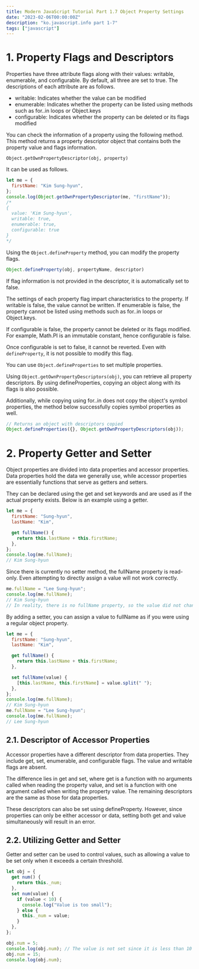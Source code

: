 ```yaml
---
title: Modern JavaScript Tutorial Part 1.7 Object Property Settings
date: "2023-02-06T00:00:00Z"
description: "ko.javascript.info part 1-7"
tags: ["javascript"]
---
```


# 1. Property Flags and Descriptors

Properties have three attribute flags along with their values: writable, enumerable, and configurable. By default, all three are set to true. The descriptions of each attribute are as follows.

- writable: Indicates whether the value can be modified
- enumerable: Indicates whether the property can be listed using methods such as for..in loops or Object.keys
- configurable: Indicates whether the property can be deleted or its flags modified

You can check the information of a property using the following method. This method returns a property descriptor object that contains both the property value and flags information.

```
Object.getOwnPropertyDescriptor(obj, property) 
```

It can be used as follows.

```js
let me = {
  firstName: "Kim Sung-hyun",
};
console.log(Object.getOwnPropertyDescriptor(me, "firstName"));
/*
{
  value: 'Kim Sung-hyun',
  writable: true,
  enumerable: true,
  configurable: true
}
*/
```

Using the `Object.defineProperty` method, you can modify the property flags.

```js
Object.defineProperty(obj, propertyName, descriptor)
```

If flag information is not provided in the descriptor, it is automatically set to false.

The settings of each property flag impart characteristics to the property. If writable is false, the value cannot be written. If enumerable is false, the property cannot be listed using methods such as for..in loops or Object.keys.

If configurable is false, the property cannot be deleted or its flags modified. For example, Math.PI is an immutable constant, hence configurable is false.

Once configurable is set to false, it cannot be reverted. Even with `defineProperty`, it is not possible to modify this flag.

You can use `Object.defineProperties` to set multiple properties.

Using `Object.getOwnPropertyDescriptors(obj)`, you can retrieve all property descriptors. By using defineProperties, copying an object along with its flags is also possible.

Additionally, while copying using for..in does not copy the object's symbol properties, the method below successfully copies symbol properties as well.

```js
// Returns an object with descriptors copied
Object.defineProperties({}, Object.getOwnPropertyDescriptors(obj));
```

# 2. Property Getter and Setter

Object properties are divided into data properties and accessor properties. Data properties hold the data we generally use, while accessor properties are essentially functions that serve as getters and setters.

They can be declared using the get and set keywords and are used as if the actual property exists. Below is an example using a getter.

```js
let me = {
  firstName: "Sung-hyun",
  lastName: "Kim",

  get fullName() {
    return this.lastName + this.firstName;
  },
};
console.log(me.fullName);
// Kim Sung-hyun
```

Since there is currently no setter method, the fullName property is read-only. Even attempting to directly assign a value will not work correctly.

```js
me.fullName = "Lee Sung-hyun";
console.log(me.fullName);
// Kim Sung-hyun
// In reality, there is no fullName property, so the value did not change
```

By adding a setter, you can assign a value to fullName as if you were using a regular object property.

```js
let me = {
  firstName: "Sung-hyun",
  lastName: "Kim",

  get fullName() {
    return this.lastName + this.firstName;
  },

  set fullName(value) {
    [this.lastName, this.firstName] = value.split(" ");
  },
};
console.log(me.fullName);
// Kim Sung-hyun
me.fullName = "Lee Sung-hyun";
console.log(me.fullName);
// Lee Sung-hyun
```

## 2.1. Descriptor of Accessor Properties

Accessor properties have a different descriptor from data properties. They include get, set, enumerable, and configurable flags. The value and writable flags are absent.

The difference lies in get and set, where get is a function with no arguments called when reading the property value, and set is a function with one argument called when writing the property value. The remaining descriptors are the same as those for data properties.

These descriptors can also be set using defineProperty. However, since properties can only be either accessor or data, setting both get and value simultaneously will result in an error.

## 2.2. Utilizing Getter and Setter

Getter and setter can be used to control values, such as allowing a value to be set only when it exceeds a certain threshold.

```js
let obj = {
  get num() {
    return this._num;
  },
  set num(value) {
    if (value < 10) {
      console.log("Value is too small");
    } else {
      this._num = value;
    }
  },
};

obj.num = 5;
console.log(obj.num); // The value is not set since it is less than 10
obj.num = 15;
console.log(obj.num);
```